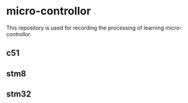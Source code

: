 # micro-controllor

This repository is used for recording the processing of learning micro-controllor.

## c51 

## stm8

## stm32


